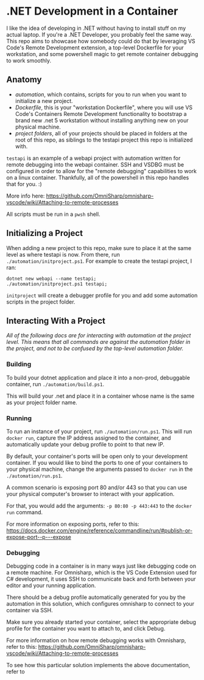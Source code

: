 # .NET Development in a Container #

I like the idea of developing in .NET without having to install stuff on my actual laptop.  If you're a .NET Developer, you probably feel the same way.  This repo aims to showcase how somebody could do that by leveraging VS Code's Remote Development extension, a top-level Dockerfile for your workstation, and some powershell magic to get remote container debugging to work smoothly.

## Anatomy ##
* *automation*, which contains, scripts for you to run when you want to initialize a new project.
* *Dockerfile*, this is your "workstation Dockerfile", where you will use VS Code's Containers Remote Development functionality to bootstrap a brand new .net 5 workstation without installing anything new on your physical machine.
* *project folders*, all of your projects should be placed in folders at the root of this repo, as siblings to the testapi project this repo is initialized with.

`testapi` is an example of a webapi project with automation written for remote debugging into the webapi container.
SSH and VSDBG must be configured in order to allow for the "remote debugging" capabilities to work on a linux container.  Thankfully, all of the powershell in this repo handles that for you. :)

More info here: https://github.com/OmniSharp/omnisharp-vscode/wiki/Attaching-to-remote-processes

All scripts must be run in a `pwsh` shell.

## Initializing a Project ##
When adding a new project to this repo, make sure to place it at the same level as where testapi is now. From there, run `./automation/initproject.ps1`.  For example to create the testapi project, I ran: 
```
dotnet new webapi --name testapi; 
./automation/initproject.ps1 testapi;
```

`initproject` will create a debugger profile for you and add some automation scripts in the project folder.

## Interacting With a Project ##
*All of the following docs are for interacting with automation at the project level.  This means that all commands are against the automation folder in the project, and not to be confused by the top-level automation folder.*

### Building ###

To build your dotnet application and place it into a non-prod, debuggable container, run `./automation/build.ps1`.  

This will build your .net and place it in a container whose name is the same as your project folder name.

### Running ###

To run an instance of your project, run `./automation/run.ps1`.  This will run `docker run`, capture the IP address assigned to the container, and automatically update your debug profile to point to that new IP.

By default, your container's ports will be open only to your development container.  If you would like to bind the ports to one of your containers to your physical machine, change the arguments passed to `docker run` in the `./automation/run.ps1`.

A common scenario is exposing port 80 and/or 443 so that you can use your physical computer's browser to interact with your application.

For that, you would add the arguments: `-p 80:80 -p 443:443` to the `docker run` command.

For more information on exposing ports, refer to this: https://docs.docker.com/engine/reference/commandline/run/#publish-or-expose-port--p---expose

### Debugging ###

Debugging code in a container is in many ways just like debugging code on a remote machine.  For Omnisharp, which is the VS Code Extension used for C# development, it uses SSH to communicate back and forth between your editor and your running application.

There should be a debug profile automatically generated for you by the automation in this solution, which configures omnisharp to connect to your container via SSH.

Make sure you already started your container, select the appropriate debug profile for the container you want to attach to, and click Debug.

For more information on how remote debugging works with Omnisharp, refer to this: https://github.com/OmniSharp/omnisharp-vscode/wiki/Attaching-to-remote-processes

To see how this particular solution implements the above documentation, refer to 
